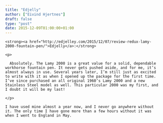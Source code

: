 ```yaml
---
title: "Edjelly"
author: ["Eivind Hjertnes"]
draft: false
type: "post"
date: 2015-12-09T01:00:00+01:00
---
```


<div class="HTML">
  <div></div>

<p>

</div>

```text
<strong><a href="http://edjelley.com/2015/12/07/review-redux-lamy-2000-fountain-pen/">Edjelly</a>:</strong>
```

<div class="HTML">
  <div></div>

</p>

</div>

<div class="HTML">
  <div></div>

<blockquote>

</div>

```text
<p>

  Absolutely. The Lamy 2000 is a great value for a solid, dependable workhorse fountain pen. It never gets pushed aside, and for me, it’s almost always in use. Several years later, I’m still just as excited to write with it as when I opened up the package for the first time. I’ve since purchased an all original 1960’s Lamy 2000 and a new Stainless Steel model as well. This particular 2000 was my first, and I doubt it will be my last!

</p>
```

<div class="HTML">
  <div></div>

</blockquote>

</div>

<div class="HTML">
  <div></div>

<p>

</div>

```text
I have used mine almost a year now, and I never go anywhere without it. The only time I have gone more than a few hours without it was when I went to England in May.
```

<div class="HTML">
  <div></div>

</p>

</div>
